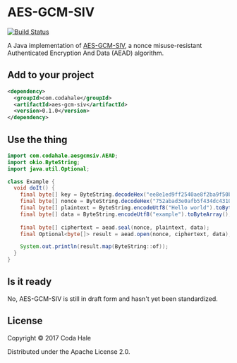 # AES-GCM-SIV

[![Build Status](https://secure.travis-ci.org/codahale/aes-gcm-siv.svg)](http://travis-ci.org/codahale/aes-gcm-siv)

A Java implementation of [AES-GCM-SIV](https://tools.ietf.org/html/draft-irtf-cfrg-gcmsiv-04), a
nonce misuse-resistant Authenticated Encryption And Data (AEAD) algorithm.

## Add to your project

```xml
<dependency>
  <groupId>com.codahale</groupId>
  <artifactId>aes-gcm-siv</artifactId>
  <version>0.1.0</version>
</dependency>
```

## Use the thing

```java
import com.codahale.aesgcmsiv.AEAD;
import okio.ByteString;
import java.util.Optional;

class Example {
  void doIt() {
    final byte[] key = ByteString.decodeHex("ee8e1ed9ff2540ae8f2ba9f50bc2f27c").toByteArray();
    final byte[] nonce = ByteString.decodeHex("752abad3e0afb5f434dc4310").toByteArray();
    final byte[] plaintext = ByteString.encodeUtf8("Hello world").toByteArray();
    final byte[] data = ByteString.encodeUtf8("example").toByteArray();
    
    final byte[] ciphertext = aead.seal(nonce, plaintext, data);
    final Optional<byte[]> result = aead.open(nonce, ciphertext, data);

    System.out.println(result.map(ByteString::of));
  } 
}
```

## Is it ready

No, AES-GCM-SIV is still in draft form and hasn't yet been standardized.

## License

Copyright © 2017 Coda Hale

Distributed under the Apache License 2.0.
